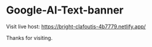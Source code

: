 # Google-AI-Text-banner

Visit live host: https://bright-clafoutis-4b7779.netlify.app/

Thanks for visiting.

